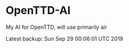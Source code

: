 # OpenTTD-AI
My AI for OpenTTD, will use primarily air

Latest backup: Sun Sep 29 00:06:01 UTC 2019
